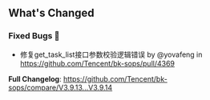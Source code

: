<!-- Release notes generated using configuration in .github/release.yml at V3.6.X -->

## What's Changed
### Fixed Bugs 👾
* 修复get_task_list接口参数校验逻辑错误 by @yovafeng in https://github.com/Tencent/bk-sops/pull/4369


**Full Changelog**: https://github.com/Tencent/bk-sops/compare/V3.9.13...V3.9.14